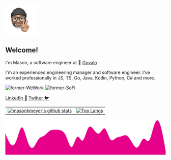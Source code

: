 ![](./mason.png)

## Welcome!

I'm Mason, a software engineer at 🎁 [Govalo](https://govalo.com/) 

I'm an experienced engineering manager and software engineer. I've worked professionally in JS, TS, Go, Java, Kotlin, Python, C# and more. 

![former-WeWork](https://img.shields.io/badge/former-WeWork-red)
![former-SoFi](https://img.shields.io/badge/former-SoFi-red)

[LinkedIn 💼](https://www.linkedin.com/in/masonmeyer/)
[Twitter 🐦](https://twitter.com/masonkmeyer)

|   |   |
|---|---|
|[![masonkmeyer's github stats](https://github-readme-stats.vercel.app/api?username=masonkmeyer&show_icons=true&theme=default)](https://github.com/masonkmeyer/)  | [![Top Langs](https://github-readme-stats.vercel.app/api/top-langs/?username=masonkmeyer&layout=compact)](https://github.com/anuraghazra/github-readme-stats) |

![](./wave.svg)